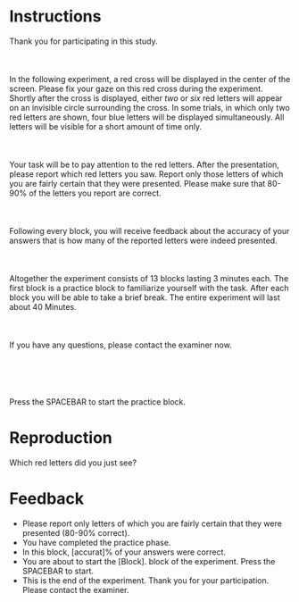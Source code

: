 # Instructions

Thank you for participating in this study.<br /><br /> \
\
In the following experiment, a red cross will be displayed in the center of the screen. Please fix your gaze on this red cross during the experiment. Shortly after the cross is displayed, either <i>two</i> or <i>six</i> <span color="red">red letters</span> will appear on an invisible circle surrounding the cross. In some trials, in which only two red letters are shown, four <span color="blue">blue letters</span> will be displayed simultaneously. All letters will be visible for a short amount of time only.<br /><br /> \
\
Your task will be to pay attention to the <span color="red">red letters</span>. After the presentation, please report which red letters you saw. Report only those letters of which you are fairly certain that they were presented. Please make sure that 80-90% of the letters you report are correct.<br /><br /> \
\
Following every block, you will receive feedback about the accuracy of your answers that is how many of the reported letters were indeed presented.<br /><br /> \
\
Altogether the experiment consists of 13 blocks lasting 3 minutes each. The first block is a practice block to familiarize yourself with the task. After each block you will be able to take a brief break. The entire experiment will last about 40 Minutes.<br /><br /> \
\
If you have any questions, please contact the examiner now.<br /><br /><br /><br /> \
\
<span size="30">Press the SPACEBAR to start the practice block.</span>


# Reproduction

Which red letters did you just see?



# Feedback

- Please report only letters of which you are fairly certain that they were presented (80-90% correct).
- You have completed the practice phase.
- In this block, [accurat]% of your answers were correct.
- You are about to start the [Block]. block of the experiment. Press the SPACEBAR to start.
- This is the end of the experiment. Thank you for your participation. Please contact the examiner.

